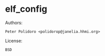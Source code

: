elf_config
==========

Authors:

    Peter Polidoro <polidorop@janelia.hhmi.org>

License:

    BSD

